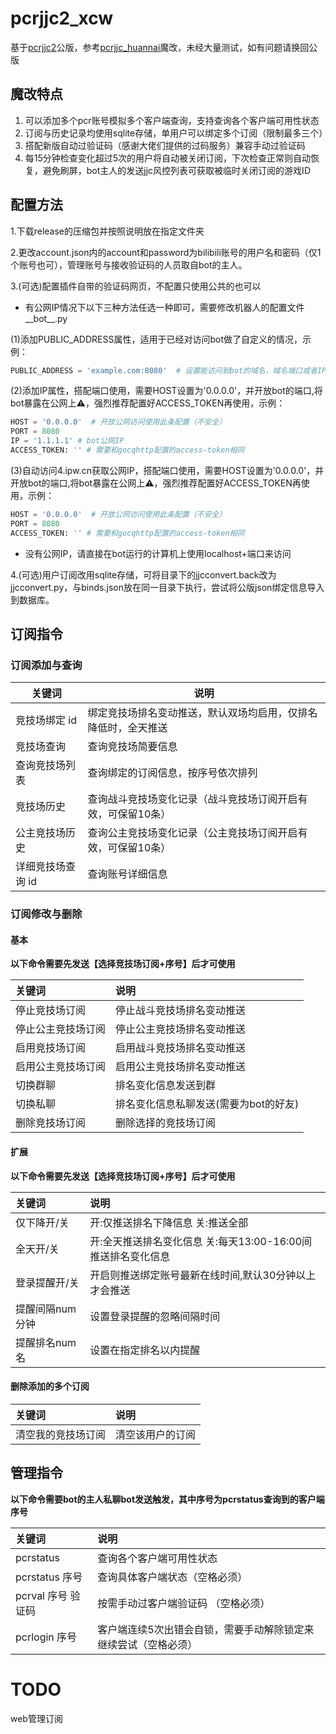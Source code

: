 # pcrjjc2_xcw

基于[pcrjjc2](https://github.com/cc004/pcrjjc2)公版，参考[pcrjjc_huannai](https://github.com/SonderXiaoming/pcrjjc_huannai/)魔改，未经大量测试，如有问题请换回公版

## 魔改特点

1. 可以添加多个pcr账号模拟多个客户端查询，支持查询各个客户端可用性状态
2. 订阅与历史记录均使用sqlite存储，单用户可以绑定多个订阅（限制最多三个）
3. 搭配新版自动过验证码（感谢大佬们提供的过码服务）兼容手动过验证码
4. 每15分钟检查变化超过5次的用户将自动被关闭订阅，下次检查正常则自动恢复，避免刷屏，bot主人的发送jjc风控列表可获取被临时关闭订阅的游戏ID

## 配置方法

1.下载release的压缩包并按照说明放在指定文件夹

2.更改account.json内的account和password为bilibili账号的用户名和密码（仅1个账号也可），管理账号与接收验证码的人员取自bot的主人。 

3.(可选)配置插件自带的验证码网页，不配置只使用公共的也可以

- 有公网IP情况下以下三种方法任选一种即可，需要修改机器人的配置文件__bot__.py

(1)添加PUBLIC_ADDRESS属性，适用于已经对访问bot做了自定义的情况，示例：

```python
PUBLIC_ADDRESS = 'example.com:8080'  # 设置能访问到bot的域名，域名端口或者IP端口组合
```
(2)添加IP属性，搭配端口使用，需要HOST设置为'0.0.0.0'，并开放bot的端口,将bot暴露在公网上⚠，强烈推荐配置好ACCESS_TOKEN再使用，示例：

```python
HOST = '0.0.0.0'  # 开放公网访问使用此条配置（不安全）
PORT = 8080
IP = '1.1.1.1' # bot公网IP
ACCESS_TOKEN: '' # 需要和gocqhttp配置的access-token相同
```

(3)自动访问4.ipw.cn获取公网IP，搭配端口使用，需要HOST设置为'0.0.0.0'，并开放bot的端口,将bot暴露在公网上⚠，强烈推荐配置好ACCESS_TOKEN再使用，示例：

```python
HOST = '0.0.0.0'  # 开放公网访问使用此条配置（不安全）
PORT = 8080
ACCESS_TOKEN: '' # 需要和gocqhttp配置的access-token相同
```

- 没有公网IP，请直接在bot运行的计算机上使用localhost+端口来访问

4.(可选)用户订阅改用sqlite存储，可将目录下的jjcconvert.back改为jjcconvert.py，与binds.json放在同一目录下执行，尝试将公版json绑定信息导入到数据库。

## 订阅指令

### 订阅添加与查询

| 关键词        | 说明                              |
|------------|---------------------------------|
| 竞技场绑定 id   | 绑定竞技场排名变动推送，默认双场均启用，仅排名降低时，全天推送 |
| 竞技场查询      | 查询竞技场简要信息                       |
| 查询竞技场列表    | 查询绑定的订阅信息，按序号依次排列               |
| 竞技场历史      | 查询战斗竞技场变化记录（战斗竞技场订阅开启有效，可保留10条） |
| 公主竞技场历史    | 查询公主竞技场变化记录（公主竞技场订阅开启有效，可保留10条） |
| 详细竞技场查询 id | 查询账号详细信息                        |

### 订阅修改与删除

#### 基本

**以下命令需要先发送【选择竞技场订阅+序号】后才可使用**

| 关键词       | 说明                    |
|:----------|:----------------------|
| 停止竞技场订阅   | 停止战斗竞技场排名变动推送         |
| 停止公主竞技场订阅 | 停止公主竞技场排名变动推送         |
| 启用竞技场订阅   | 启用战斗竞技场排名变动推送         |
| 启用公主竞技场订阅 | 启用公主竞技场排名变动推送         |
| 切换群聊      | 排名变化信息发送到群            |
| 切换私聊      | 排名变化信息私聊发送(需要为bot的好友) |
| 删除竞技场订阅   | 删除选择的竞技场订阅            |

#### 扩展

**以下命令需要先发送【选择竞技场订阅+序号】后才可使用**

| 关键词       | 说明                                    |
|:----------|:--------------------------------------|
| 仅下降开/关    | 开:仅推送排名下降信息 关:推送全部                    |
| 全天开/关     | 开:全天推送排名变化信息 关:每天13:00-16:00间推送排名变化信息 |
| 登录提醒开/关   | 开启则推送绑定账号最新在线时间,默认30分钟以上才会推送          |
| 提醒间隔num分钟 | 设置登录提醒的忽略间隔时间                         |
| 提醒排名num名  | 设置在指定排名以内提醒                           |

#### 删除添加的多个订阅

| 关键词       | 说明       |
|:----------|:---------|
| 清空我的竞技场订阅 | 清空该用户的订阅 |

## 管理指令

**以下命令需要bot的主人私聊bot发送触发，其中序号为pcrstatus查询到的客户端序号**

| 关键词           | 说明                               |
|:--------------|:---------------------------------|
| pcrstatus     | 查询各个客户端可用性状态                     |
| pcrstatus 序号  | 查询具体客户端状态（空格必须）                  |
| pcrval 序号 验证码 | 按需手动过客户端验证码 （空格必须）               |
| pcrlogin 序号   | 客户端连续5次出错会自锁，需要手动解除锁定来继续尝试（空格必须） |

# TODO
web管理订阅
